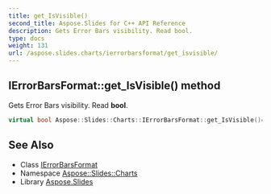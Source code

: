 ```yaml
---
title: get_IsVisible()
second_title: Aspose.Slides for C++ API Reference
description: Gets Error Bars visibility. Read bool.
type: docs
weight: 131
url: /aspose.slides.charts/ierrorbarsformat/get_isvisible/
---
```

## IErrorBarsFormat::get_IsVisible() method


Gets Error Bars visibility. Read **bool**.

```cpp
virtual bool Aspose::Slides::Charts::IErrorBarsFormat::get_IsVisible()=0
```

## See Also

* Class [IErrorBarsFormat](../)
* Namespace [Aspose::Slides::Charts](../../)
* Library [Aspose.Slides](../../../)